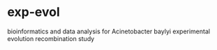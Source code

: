 # exp-evol
bioinformatics and data analysis for Acinetobacter baylyi experimental evolution recombination study
